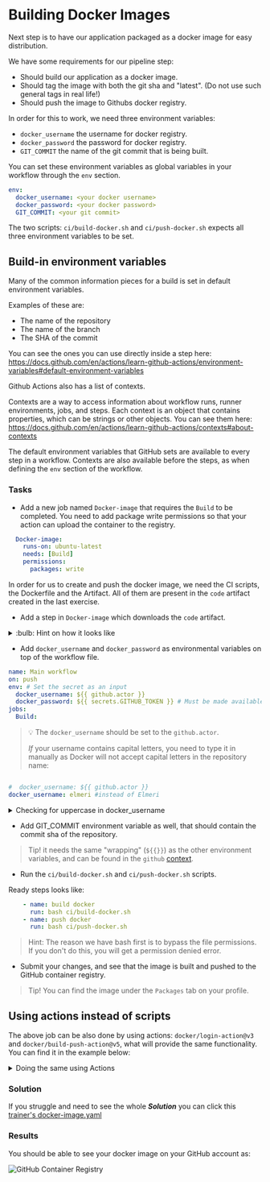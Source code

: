 # Building Docker Images

Next step is to have our application packaged as a docker image for easy distribution.

We have some requirements for our pipeline step:

- Should build our application as a docker image.
- Should tag the image with both the git sha and "latest". (Do not use such general tags in real life!)
- Should push the image to Githubs docker registry.

In order for this to work, we need three environment variables:

- `docker_username` the username for docker registry.
- `docker_password` the password for docker registry.
- `GIT_COMMIT`  the name of the git commit that is being built.

You can set these environment variables as global variables in your workflow through the `env` section.

```yaml
env:
  docker_username: <your docker username>
  docker_password: <your docker password>
  GIT_COMMIT: <your git commit>
```

The two scripts: `ci/build-docker.sh` and `ci/push-docker.sh` expects all three environment variables to be set.

## Build-in environment variables

Many of the common information pieces for a build is set in default environment variables.

Examples of these are:

- The name of the repository
- The name of the branch
- The SHA of the commit

You can see the ones you can use directly inside a step here: <https://docs.github.com/en/actions/learn-github-actions/environment-variables#default-environment-variables>

Github Actions also has a list of contexts.

Contexts are a way to access information about workflow runs, runner environments, jobs, and steps.
Each context is an object that contains properties, which can be strings or other objects.
You can see them here: <https://docs.github.com/en/actions/learn-github-actions/contexts#about-contexts>

The default environment variables that GitHub sets are available to every step in a workflow.
Contexts are also available before the steps, as when defining the `env` section of the workflow.

### Tasks

- Add a new job named `Docker-image` that requires the `Build` to be completed.
You need to add package write permissions so that your action can upload the container to the registry.

```yaml
  Docker-image:
    runs-on: ubuntu-latest
    needs: [Build]
    permissions:
      packages: write
```

In order for us to create and push the docker image, we need the CI scripts, the Dockerfile and the Artifact. All of them are present in the `code` artifact created in the last exercise.

- Add a step in `Docker-image` which downloads the `code` artifact.

<details>
  <summary> :bulb: Hint on how it looks like </summary>

  ```yaml
      - name: Download code
        uses: actions/download-artifact@v4
        with:
          name: code
          path: .
  ```

</details>

- Add `docker_username` and `docker_password` as environmental variables on top of the workflow file.

```yaml
name: Main workflow
on: push
env: # Set the secret as an input
  docker_username: ${{ github.actor }} 
  docker_password: ${{ secrets.GITHUB_TOKEN }} # Must be made available to the workflow
jobs:
  Build:
```

> :bulb: The `docker_username` should be set to the `github.actor`.
>
> *If* your username contains capital letters, you need to type it in manually as Docker will not accept capital letters in the repository name:

```yaml

#  docker_username: ${{ github.actor }} 
docker_username: elmeri #instead of Elmeri
```

<details>
  <summary>Checking for uppercase in docker_username</summary>

  ```yaml
    - name: Validate Docker username is all lowercase
      id: validate_lower
      run: |
        if [[ "${{ env.docker_username }}" =~ [A-Z] ]]; then
          echo "::error::Validation Failed: Docker username '${{ env.docker_username }}' cannot contain uppercase characters."
          exit 1
        else
          echo "Docker username format is valid."
        fi
      shell: bash
  ```

</details>

- Add GIT_COMMIT environment variable as well, that should contain the commit sha of the repository.

> Tip! it needs the same "wrapping" (`${{}}`) as the other environment variables, and can be found in the `github` [context](https://docs.github.com/en/actions/learn-github-actions/contexts#about-contexts).

- Run the `ci/build-docker.sh` and `ci/push-docker.sh` scripts.

Ready steps looks like:

```yaml
    - name: build docker
      run: bash ci/build-docker.sh
    - name: push docker
      run: bash ci/push-docker.sh
```

> Hint: The reason we have bash first is to bypass the file permissions. If you don't do this, you will get a permission denied error.

- Submit your changes, and see that the image is built and pushed to the GitHub container registry.

> Tip! You can find the image under the `Packages` tab on your profile.

## Using actions instead of scripts

The above job can be also done by using actions: `docker/login-action@v3` and `docker/build-push-action@v5`, what will provide the same functionality. You can find it in the example below:

<details>
<summary> Doing the same using Actions </summary>

```yaml
on: push
jobs:
  build-and-push-latest:
    runs-on: ubuntu-latest
    permissions:
      packages: write
    steps:
      - name: Login to DockerHub
        uses: docker/login-action@v3
        with:
          registry: ghcr.io
          username: ${{ github.actor }}
          password: ${{ secrets.GITHUB_TOKEN }}
      - name: Build and push
        uses: docker/build-push-action@v5
        with:
          context: app
          push: true
          tags: ghcr.io/${{ github.actor }}/micronaut-app:1.0-${{ github.sha }},ghcr.io/${{ github.actor }}/micronaut-app:latest
```

</details>

### Solution

If you struggle and need to see the whole ***Solution*** you can click this [trainer's docker-image.yaml](../trainer/.github/workflows/docker-image.yaml)

### Results

You should be able to see your docker image on your GitHub account as:

![GitHub Container Registry](img/github-container.png)

